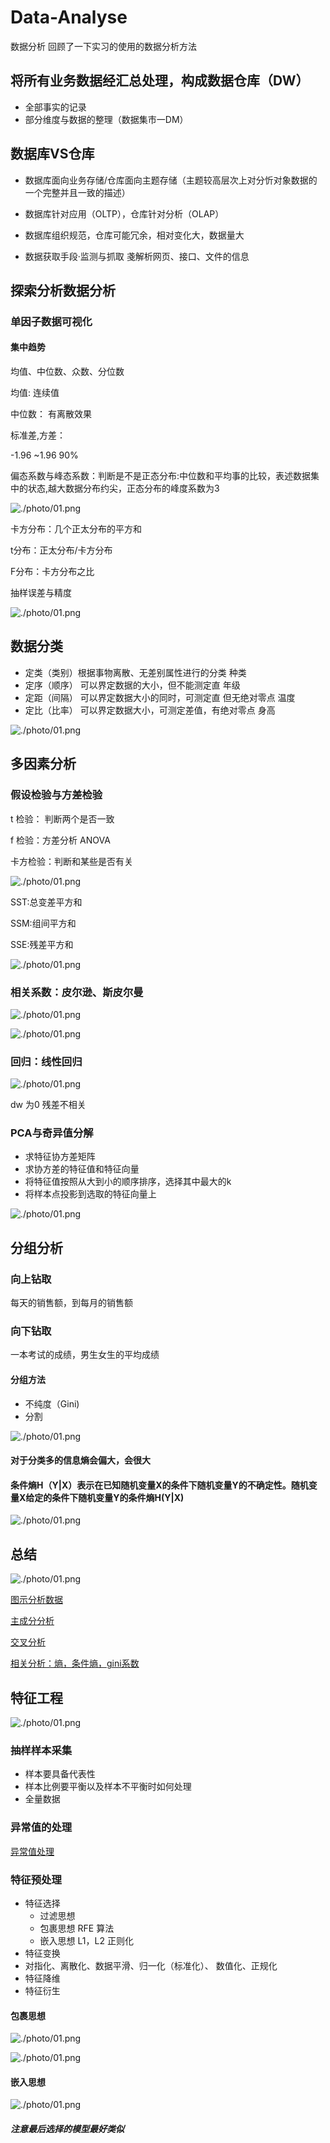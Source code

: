 # Data-Analyse
数据分析
回顾了一下实习的使用的数据分析方法

## 将所有业务数据经汇总处理，构成数据仓库（DW） 
- 全部事实的记录 
- 部分维度与数据的整理（数据集市一DM）


## 数据库VS仓库 
- 数据库面向业务存储/仓库面向主题存储（主题较高层次上对分忻对象数据的一个完整并且一致的描述）
- 数据库针对应用（OLTP），仓库针对分析（OLAP）
- 数据库组织规范，仓库可能冗余，相对变化大，数据量大

- 数据获取手段·监测与抓取 戔解析网页、接口、文件的信息


## 探索分析数据分析

### 单因子数据可视化

#### 集中趋势

均值、中位数、众数、分位数

均值: 连续值

中位数： 有离散效果

标准差,方差：

-1.96 ~1.96 90%

偏态系数与峰态系数：判断是不是正态分布:中位数和平均事的比较，表述数据集中的状态,越大数据分布约尖，正态分布的峰度系数为3


![./photo/01.png](./photo/01.png)


卡方分布：几个正太分布的平方和

t分布：正太分布/卡方分布

F分布：卡方分布之比

抽样误差与精度


![./photo/01.png](./photo/02.png)

## 数据分类
- 定类（类别）根据事物离散、无差别属性进行的分类 种类
- 定序（顺序） 可以界定数据的大小，但不能测定直 年级
- 定距（间隔） 可以界定数据大小的同时，可测定直 但无绝对零点 温度
- 定比（比率） 可以界定数据大小，可测定差值，有绝对零点 身高

![./photo/01.png](./photo/03.png)
## 多因素分析
### 假设检验与方差检验 
t 检验： 判断两个是否一致

f 检验：方差分析 ANOVA


卡方检验：判断和某些是否有关




![./photo/01.png](./photo/04.png)

SST:总变差平方和

SSM:组间平方和

SSE:残差平方和

![./photo/01.png](./photo/05.png)

### 相关系数：皮尔逊、斯皮尔曼 

![./photo/01.png](./photo/06.png)

![./photo/01.png](./photo/07.png)

### 回归：线性回归 

![./photo/01.png](./photo/08.png)

dw 为0 残差不相关

### PCA与奇异值分解
- 求特征协方差矩阵 
- 求协方差的特征值和特征向量 
- 将特征值按照从大到小的顺序排序，选择其中最大的k 
- 将样本点投影到选取的特征向量上



![./photo/01.png](./photo/09.png)

## 分组分析

### 向上钻取

每天的销售额，到每月的销售额
### 向下钻取
一本考试的成绩，男生女生的平均成绩

#### 分组方法
- 不纯度（Gini)
- 分割

![./photo/01.png](./photo/10.png)

####    对于分类多的信息熵会偏大，会很大
#### 条件熵H（Y|X）表示在已知随机变量X的条件下随机变量Y的不确定性。随机变量X给定的条件下随机变量Y的条件熵H(Y|X)

![./photo/01.png](./photo/11.png)

## 总结

![./photo/01.png](./photo/12.png)



[图示分析数据](./plot.py)

[主成分分析](./eda3.py)

[交叉分析](./eda4.py)

[相关分析：熵，条件熵，gini系数](./相关分析.ipynb)



##  特征工程

![./photo/01.png](./photo/13.png)

### 抽样样本采集
- 样本要具备代表性 
- 样本比例要平衡以及样本不平衡时如何处理
- 全量数据

### 异常值的处理

[异常值处理](./异常值处理.ipynb)

### 特征预处理

- 特征选择 
    - 过滤思想
    - 包裹思想 RFE 算法
    - 嵌入思想 L1，L2 正则化
- 特征变换 
- 对指化、离散化、数据平滑、归一化（标准化）、 数值化、正规化
- 特征降维 
- 特征衍生

#### 包裹思想
![./photo/01.png](./photo/14.png)

![./photo/01.png](./photo/15.png)

#### 嵌入思想

![./photo/01.png](./photo/16.png)

##### 注意最后选择的模型最好类似

